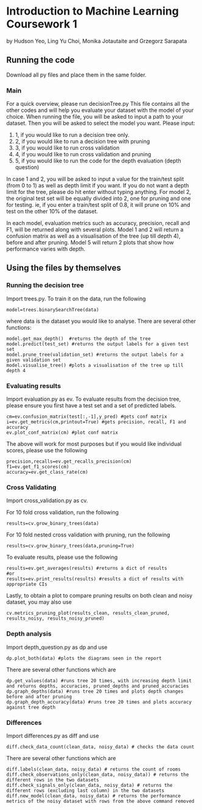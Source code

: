 # Introduction to Machine Learning Coursework 1

by Hudson Yeo, Ling Yu Choi, Monika Jotautaite and Grzegorz Sarapata

## Running the code

Download all py files and place them in the same folder. 

### Main 

For a quick overview, please run decisionTree.py
This file contains all the other codes and will help you evaluate your dataset with the model of your choice.
When running the file, you will be asked to input a path to your dataset.
Then you will be asked to select the model you want.
Please input: 

1) 1, if you would like to run a decision tree only.
2) 2, if you would like to run a decision tree with pruning
3) 3, if you would like to run cross validation
4) 4, if you would like to run cross validation and pruning
5) 5, if you would like to run the code for the depth evaluation (depth question)

In case 1 and 2, you will be asked to input a value for the train/test split (from 0 to 1) as well as depth limit if you want. If you do not want a depth limit for the tree, please do hit enter without typing anything. For model 2, the original test set will be equally divided into 2, one for pruning and one for testing. ie, if you enter a train/test split of 0.8, it will prune on 10% and test on the other 10% of the dataset.

In each model, evaluation metrics such as accuracy, precision, recall and F1, will be returned along with several plots. Model 1 and 2 will return a confusion matrix as well as a visualisation of the tree (up till depth 4), before and after pruning. Model 5 will return 2 plots that show how performance varies with depth.

## Using the files by themselves

### Running the decision tree

Import trees.py. To train it on the data, run the following

```
model=trees.binarySearchTree(data)
```

where data is the dataset you would like to analyse.
There are several other functions:

```
model.get_max_depth()  #returns the depth of the tree
model.predict(test_set) #returns the output labels for a given test set
model.prune_tree(validation_set) #returns the output labels for a given validation set
model.visualise_tree() #plots a visualisation of the tree up till depth 4
```

### Evaluating results

Import evaluation.py as ev. To evaluate results from the decision tree, please ensure you first have a test set and a set of predicted labels. 

```
cm=ev.confusion_matrix(test[:,-1],y_pred) #gets conf matrix
i=ev.get_metrics(cm,printout=True) #gets precision, recall, F1 and accuracy
ev.plot_conf_matrix(cm) #plot conf matrix
```

The above will work for most purposes but if you would like individual scores, please use the following
```
precision,recalls=ev.get_recalls_precision(cm)
f1=ev.get_f1_scores(cm)
accuracy=ev.get_class_rate(cm)
```

### Cross Validating

Import cross_validation.py as cv. 

For 10 fold cross validation, run the following
```
results=cv.grow_binary_trees(data)
```

For 10 fold nested cross validation with pruning, run the following
```
results=cv.grow_binary_trees(data,pruning=True)
```

To evaluate results, please use the following
```
results=ev.get_averages(results) #returns a dict of results
#or
results=ev.print_results(results) #results a dict of results with appropriate CIs
```

Lastly, to obtain a plot to compare pruning results on both clean and noisy dataset, you may also use 
```
cv.metrics_pruning_plot(results_clean, results_clean_pruned, results_noisy, results_noisy_pruned)
```

### Depth analysis

Import depth_question.py as dp and use
```
dp.plot_both(data) #plots the diagrams seen in the report
```
There are several other functions which are
```
dp.get_values(data) #runs tree 20 times, with increasing depth limit and returns depths, accuracies, pruned_depths and pruned_accuracies
dp.graph_depths(data) #runs tree 20 times and plots depth changes before and after pruning
dp.graph_depth_accuracy(data) #runs tree 20 times and plots accuracy against tree depth
```

### Differences

Import differences.py as diff and use
```
diff.check_data_count(clean_data, noisy_data) # checks the data count
```
There are several other functions which are
```
diff.labels(clean_data, noisy_data) # returns the count of rooms
diff.check_observations_only(clean_data, noisy_data)) # returns the different rows in the two datasets
diff.check_signals_only(clean_data, noisy_data) # returns the different rows (excluding last column) in the two datasets
diff.new_model(clean_data, noisy_data) # returns the performance metrics of the noisy dataset with rows from the above command removed
```
